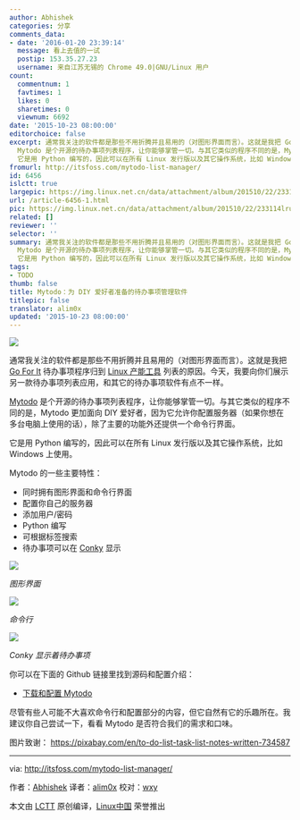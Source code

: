 ```yaml
---
author: Abhishek
categories: 分享
comments_data:
- date: '2016-01-20 23:39:14'
  message: 看上去值的一试
  postip: 153.35.27.23
  username: 来自江苏无锡的 Chrome 49.0|GNU/Linux 用户
count:
  commentnum: 1
  favtimes: 1
  likes: 0
  sharetimes: 0
  viewnum: 6692
date: '2015-10-23 08:00:00'
editorchoice: false
excerpt: 通常我关注的软件都是那些不用折腾并且易用的（对图形界面而言）。这就是我把 Go For It 待办事项程序归到 Linux 产能工具 列表的原因。今天，我要向你们展示另一款待办事项列表应用，和其它的待办事项软件有点不一样。
  Mytodo 是个开源的待办事项列表程序，让你能够掌管一切。与其它类似的程序不同的是，Mytodo 更加面向 DIY 爱好者，因为它允许你配置服务器（如果你想在多台电脑上使用的话），除了主要的功能外还提供一个命令行界面。
  它是用 Python 编写的，因此可以在所有 Linux 发行版以及其它操作系统，比如 Windows 上使用。 Mytod
fromurl: http://itsfoss.com/mytodo-list-manager/
id: 6456
islctt: true
largepic: https://img.linux.net.cn/data/attachment/album/201510/22/233114lru8rre117e58nj7.jpg
url: /article-6456-1.html
pic: https://img.linux.net.cn/data/attachment/album/201510/22/233114lru8rre117e58nj7.jpg.thumb.jpg
related: []
reviewer: ''
selector: ''
summary: 通常我关注的软件都是那些不用折腾并且易用的（对图形界面而言）。这就是我把 Go For It 待办事项程序归到 Linux 产能工具 列表的原因。今天，我要向你们展示另一款待办事项列表应用，和其它的待办事项软件有点不一样。
  Mytodo 是个开源的待办事项列表程序，让你能够掌管一切。与其它类似的程序不同的是，Mytodo 更加面向 DIY 爱好者，因为它允许你配置服务器（如果你想在多台电脑上使用的话），除了主要的功能外还提供一个命令行界面。
  它是用 Python 编写的，因此可以在所有 Linux 发行版以及其它操作系统，比如 Windows 上使用。 Mytod
tags:
- TODO
thumb: false
title: Mytodo：为 DIY 爱好者准备的待办事项管理软件
titlepic: false
translator: alim0x
updated: '2015-10-23 08:00:00'
---
```


![](/data/attachment/album/201510/22/233114lru8rre117e58nj7.jpg)


通常我关注的软件都是那些不用折腾并且易用的（对图形界面而言）。这就是我把 [Go For It](http://itsfoss.com/go-for-it-to-do-app-in-linux/) 待办事项程序归到 [Linux 产能工具](/article-6425-1.html) 列表的原因。今天，我要向你们展示另一款待办事项列表应用，和其它的待办事项软件有点不一样。


[Mytodo](https://github.com/mohamed-aziz/mytodo) 是个开源的待办事项列表程序，让你能够掌管一切。与其它类似的程序不同的是，Mytodo 更加面向 DIY 爱好者，因为它允许你配置服务器（如果你想在多台电脑上使用的话），除了主要的功能外还提供一个命令行界面。


它是用 Python 编写的，因此可以在所有 Linux 发行版以及其它操作系统，比如 Windows 上使用。


Mytodo 的一些主要特性：


* 同时拥有图形界面和命令行界面
* 配置你自己的服务器
* 添加用户/密码
* Python 编写
* 可根据标签搜索
* 待办事项可以在 [Conky](http://itsfoss.com/conky-gui-ubuntu-1304/) 显示


![](/data/attachment/album/201510/22/233116qwy02ws332806w63.jpg)


*图形界面*


![](/data/attachment/album/201510/22/233118o89xyzex8l824y7w.jpg)


*命令行*


![](/data/attachment/album/201510/22/233120z833x3rs134tr1zt.jpg)


*Conky 显示着待办事项*


你可以在下面的 Github 链接里找到源码和配置介绍：


* [下载和配置 Mytodo](https://github.com/mohamed-aziz/mytodo)


尽管有些人可能不大喜欢命令行和配置部分的内容，但它自然有它的乐趣所在。我建议你自己尝试一下，看看 Mytodo 是否符合我们的需求和口味。


图片致谢： <https://pixabay.com/en/to-do-list-task-list-notes-written-734587>




---


via: <http://itsfoss.com/mytodo-list-manager/>


作者：[Abhishek](http://itsfoss.com/author/abhishek/) 译者：[alim0x](https://github.com/alim0x) 校对：[wxy](https://github.com/wxy)


本文由 [LCTT](https://github.com/LCTT/TranslateProject) 原创编译，[Linux中国](https://linux.cn/) 荣誉推出